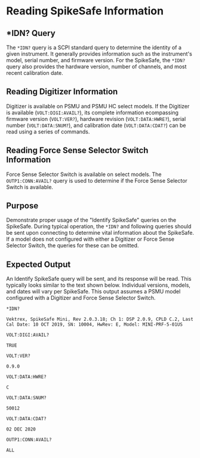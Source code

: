 # Reading SpikeSafe Information

## *IDN? Query
The `*IDN?` query is a SCPI standard query to determine the identity of a given instrument. It generally provides information such as the instrument's model, serial number, and firmware version. For the SpikeSafe, the `*IDN?` query also provides the hardware version, number of channels, and most recent calibration date.

## Reading Digitizer Information
Digitizer is available on PSMU and PSMU HC select models. If the Digitizer is available (`VOLT:DIGI:AVAIL?`), its complete information ecompassing firmware version (`VOLT:VER?`), hardware revision (`VOLT:DATA:HWRE?`), serial number (`VOLT:DATA:SNUM?`), and calibration date (`VOLT:DATA:CDAT?`) can be read using a series of commands.

## Reading Force Sense Selector Switch Information
Force Sense Selector Switch is available on select models. The `OUTP1:CONN:AVAIL?` query is used to determine if the Force Sense Selector Switch is available.

## Purpose
Demonstrate proper usage of the "Identify SpikeSafe" queries on the SpikeSafe. During typical operation, the `*IDN?` and following queries should be sent upon connecting to determine vital information about the SpikeSafe. If a model does not configured with either a Digitizer or Force Sense Selector Switch, the queries for these can be omitted.

## Expected Output
An Identify SpikeSafe query will be sent, and its response will be read. This typically looks similar to the text shown below. Individual versions, models, and dates will vary per SpikeSafe. This output assumes a PSMU model configured with a Digitizer and Force Sense Selector Switch.

`*IDN?`

`Vektrex, SpikeSafe Mini, Rev 2.0.3.18; Ch 1: DSP 2.0.9, CPLD C.2, Last Cal Date: 10 OCT 2019, SN: 10004, HwRev: E, Model: MINI-PRF-5-01US`

`VOLT:DIGI:AVAIL?`

`TRUE`

`VOLT:VER?`

`0.9.0`

`VOLT:DATA:HWRE?`

`C`

`VOLT:DATA:SNUM?`

`50012`

`VOLT:DATA:CDAT?`

`02 DEC 2020`

`OUTP1:CONN:AVAIL?`

`ALL`
